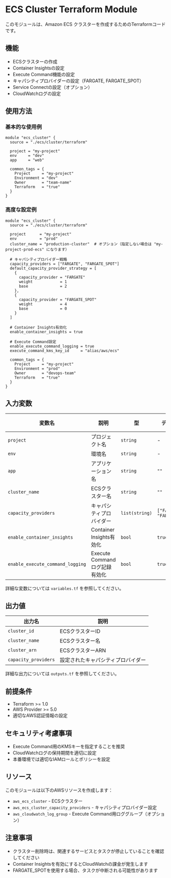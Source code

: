 # ECS Cluster Terraform Module

このモジュールは、Amazon ECS クラスターを作成するためのTerraformコードです。

## 機能

- ECSクラスターの作成
- Container Insightsの設定
- Execute Command機能の設定
- キャパシティプロバイダーの設定（FARGATE, FARGATE_SPOT）
- Service Connectの設定（オプション）
- CloudWatchログの設定

## 使用方法

### 基本的な使用例

```hcl
module "ecs_cluster" {
  source = "./ecs/cluster/terraform"

  project = "my-project"
  env     = "dev"
  app     = "web"

  common_tags = {
    Project     = "my-project"
    Environment = "dev"
    Owner       = "team-name"
    Terraform   = "true"
  }
}
```

### 高度な設定例

```hcl
module "ecs_cluster" {
  source = "./ecs/cluster/terraform"

  project      = "my-project"
  env          = "prod"
  cluster_name = "production-cluster"  # オプション（指定しない場合は "my-project-prod-ecs" になります）

  # キャパシティプロバイダー戦略
  capacity_providers = ["FARGATE", "FARGATE_SPOT"]
  default_capacity_provider_strategy = [
    {
      capacity_provider = "FARGATE"
      weight            = 1
      base              = 2
    },
    {
      capacity_provider = "FARGATE_SPOT"
      weight            = 4
      base              = 0
    }
  ]

  # Container Insights有効化
  enable_container_insights = true

  # Execute Command設定
  enable_execute_command_logging = true
  execute_command_kms_key_id     = "alias/aws/ecs"

  common_tags = {
    Project     = "my-project"
    Environment = "prod"
    Owner       = "devops-team"
    Terraform   = "true"
  }
}
```

## 入力変数

| 変数名                           | 説明                          | 型             | デフォルト値                  | 必須 |
| -------------------------------- | ----------------------------- | -------------- | ----------------------------- | ---- |
| `project`                        | プロジェクト名                | `string`       | -                             | ✓    |
| `env`                            | 環境名                        | `string`       | -                             | ✓    |
| `app`                            | アプリケーション名            | `string`       | `""`                          | -    |
| `cluster_name`                   | ECSクラスター名               | `string`       | `""`                          | -    |
| `capacity_providers`             | キャパシティプロバイダー      | `list(string)` | `["FARGATE", "FARGATE_SPOT"]` | -    |
| `enable_container_insights`      | Container Insights有効化      | `bool`         | `true`                        | -    |
| `enable_execute_command_logging` | Execute Commandログ記録有効化 | `bool`         | `true`                        | -    |

詳細な変数については `variables.tf` を参照してください。

## 出力値

| 出力名               | 説明                               |
| -------------------- | ---------------------------------- |
| `cluster_id`         | ECSクラスターID                    |
| `cluster_name`       | ECSクラスター名                    |
| `cluster_arn`        | ECSクラスターARN                   |
| `capacity_providers` | 設定されたキャパシティプロバイダー |

詳細な出力については `outputs.tf` を参照してください。

## 前提条件

- Terraform >= 1.0
- AWS Provider >= 5.0
- 適切なAWS認証情報の設定

## セキュリティ考慮事項

- Execute Command用のKMSキーを指定することを推奨
- CloudWatchログの保持期間を適切に設定
- 本番環境では適切なIAMロールとポリシーを設定

## リソース

このモジュールは以下のAWSリソースを作成します：

- `aws_ecs_cluster` - ECSクラスター
- `aws_ecs_cluster_capacity_providers` - キャパシティプロバイダー設定
- `aws_cloudwatch_log_group` - Execute Command用ロググループ（オプション）

## 注意事項

- クラスター削除時は、関連するサービスとタスクが停止していることを確認してください
- Container Insightsを有効にするとCloudWatchの課金が発生します
- FARGATE_SPOTを使用する場合、タスクが中断される可能性があります
